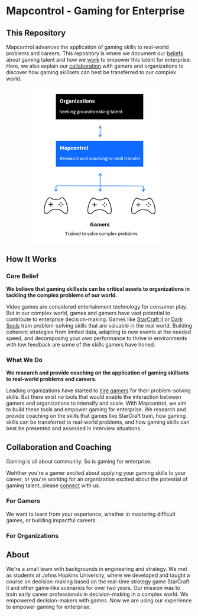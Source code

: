 # Mapcontrol - Gaming for Enterprise

## This Repository

Mapcontrol advances the application of gaming skills to real-world problems and careers. This repository is where we document our [beliefs]() about gaming talent and how we [work]() to empower this talent for enterprise. Here, we also explain our [collaboration]() with gamers and organizations to discover how gaming skillsets can best be transferred to our complex world.

<p align="center">
<img width="354" height="419.5" src="assets/mapcontrol-stack.PNG"></img>
</p>

## How It Works

### Core Belief

**We believe that gaming skillsets can be critical assets to organizations in tackling the complex problems of our world.**

Video games are considered entertainment technology for consumer play. But in our complex world, games and gamers have vast potential to contribute to enterprise decision-making. Games like [StarCraft II](https://en.wikipedia.org/wiki/StarCraft_II:_Wings_of_Liberty) or [Dark Souls](https://en.wikipedia.org/wiki/Dark_Souls) train problem-solving skills that are valuable in the real world. Building coherent strategies from limited data, adapting to new events at the needed speed, and decomposing your own performance to thrive in environments with low feedback are some of the skills gamers have honed. 

### What We Do

**We research and provide coaching on the application of gaming skillsets to real-world problems and careers.**

Leading organizations have started to [hire gamers](https://www.businessinsider.com/retired-gamer-offered-internship-for-past-starcraft-2-performance-2019-10) for their problem-solving skills. But there exist no tools that would enable the interaction between gamers and organizations to intensify and scale. With Mapcontrol, we aim to build these tools and empower gaming for enterprise. We research and provide coaching on the skills that games like StarCraft train, how gaming skills can be transferred to real-world problems, and how gaming skills can best be presented and assessed in interview situations.

## Collaboration and Coaching

Gaming is all about community. So is gaming for enterprise.

Wehther you're a gamer excited about applying your gaming skills to your career, or you're working for an organization excited about the potential of gaming talent, please [connect]() with us. 

### For Gamers

We want to learn from your experience, whether in mastering difficult games, or building impactful careers.

### For Organizations

## About

We're a small team with backgrounds in engineering and strategy. We met as students at Johns Hopkins University, where we developed and taught a course on decision-making based on the real-time strategy game StarCraft II and other game-like scenarios for over two years. Our mission was to train early career professionals in decision-making in a complex world. We empowered decision-makers with games. Now we are using our experience to empower gaming for enterprise.






